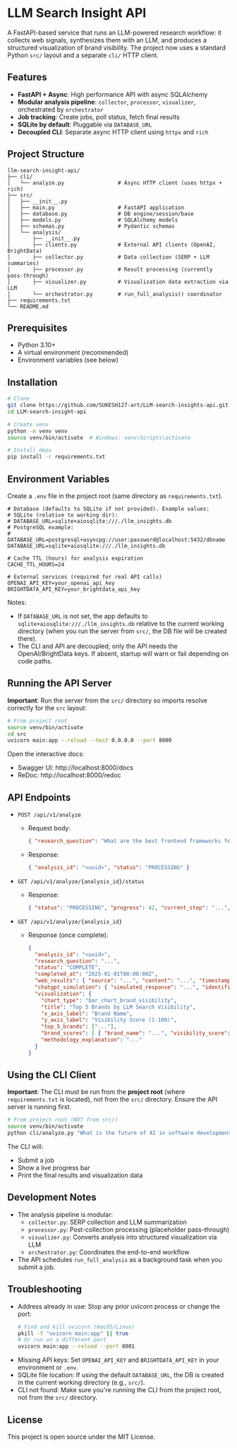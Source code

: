 # LLM Search Insight API

A FastAPI-based service that runs an LLM-powered research workflow: it collects web signals, synthesizes them with an LLM, and produces a structured visualization of brand visibility. The project now uses a standard Python `src/` layout and a separate `cli/` HTTP client.

## Features

- **FastAPI + Async**: High performance API with async SQLAlchemy
- **Modular analysis pipeline**: `collector`, `processor`, `visualizer`, orchestrated by `orchestrator`
- **Job tracking**: Create jobs, poll status, fetch final results
- **SQLite by default**: Pluggable via `DATABASE_URL`
- **Decoupled CLI**: Separate async HTTP client using `httpx` and `rich`

## Project Structure

```
llm-search-insight-api/
├── cli/
│   └── analyze.py                 # Async HTTP client (uses httpx + rich)
├── src/
│   ├── __init__.py
│   ├── main.py                    # FastAPI application
│   ├── database.py                # DB engine/session/base
│   ├── models.py                  # SQLAlchemy models
│   ├── schemas.py                 # Pydantic schemas
│   └── analysis/
│       ├── __init__.py
│       ├── clients.py             # External API clients (OpenAI, BrightData)
│       ├── collector.py           # Data collection (SERP + LLM summaries)
│       ├── processor.py           # Result processing (currently pass-through)
│       ├── visualizer.py          # Visualization data extraction via LLM
│       └── orchestrator.py        # run_full_analysis() coordinator
├── requirements.txt
└── README.md
```

## Prerequisites

- Python 3.10+
- A virtual environment (recommended)
- Environment variables (see below)

## Installation

```bash
# Clone
git clone https://github.com/SUKESH127-art/LLM-search-insights-api.git
cd LLM-search-insight-api

# Create venv
python -m venv venv
source venv/bin/activate  # Windows: venv\Scripts\activate

# Install deps
pip install -r requirements.txt
```

## Environment Variables

Create a `.env` file in the project root (same directory as `requirements.txt`).

```env
# Database (defaults to SQLite if not provided). Example values:
# SQLite (relative to working dir):
# DATABASE_URL=sqlite+aiosqlite:///./llm_insights.db
# PostgreSQL example:
# DATABASE_URL=postgresql+asyncpg://user:password@localhost:5432/dbname
DATABASE_URL=sqlite+aiosqlite:///./llm_insights.db

# Cache TTL (hours) for analysis expiration
CACHE_TTL_HOURS=24

# External services (required for real API calls)
OPENAI_API_KEY=your_openai_api_key
BRIGHTDATA_API_KEY=your_brightdata_api_key
```

Notes:
- If `DATABASE_URL` is not set, the app defaults to `sqlite+aiosqlite:///./llm_insights.db` relative to the current working directory (when you run the server from `src/`, the DB file will be created there).
- The CLI and API are decoupled; only the API needs the OpenAI/BrightData keys. If absent, startup will warn or fail depending on code paths.

## Running the API Server

**Important**: Run the server from the `src/` directory so imports resolve correctly for the `src` layout:

```bash
# From project root
source venv/bin/activate
cd src
uvicorn main:app --reload --host 0.0.0.0 --port 8000
```

Open the interactive docs:
- Swagger UI: http://localhost:8000/docs
- ReDoc: http://localhost:8000/redoc

## API Endpoints

- `POST /api/v1/analyze`
  - Request body:
    ```json
    { "research_question": "What are the best frontend frameworks for 2024?" }
    ```
  - Response:
    ```json
    { "analysis_id": "<uuid>", "status": "PROCESSING" }
    ```

- `GET /api/v1/analyze/{analysis_id}/status`
  - Response:
    ```json
    { "status": "PROCESSING", "progress": 42, "current_step": "...", "error_message": null }
    ```

- `GET /api/v1/analyze/{analysis_id}`
  - Response (once complete):
    ```json
    {
      "analysis_id": "<uuid>",
      "research_question": "...",
      "status": "COMPLETE",
      "completed_at": "2025-01-01T00:00:00Z",
      "web_results": { "source": "...", "content": "...", "timestamp": "...", "confidence_score": 0.95 },
      "chatgpt_simulation": { "simulated_response": "...", "identified_brands": ["..."] },
      "visualization": {
        "chart_type": "bar_chart_brand_visibility",
        "title": "Top 5 Brands by LLM Search Visibility",
        "x_axis_label": "Brand Name",
        "y_axis_label": "Visibility Score (1-100)",
        "top_5_brands": ["..."],
        "brand_scores": [ { "brand_name": "...", "visibility_score": 95, "rank": 1, "mentions": 8 } ],
        "methodology_explanation": "..."
      }
    }
    ```

## Using the CLI Client

**Important**: The CLI must be run from the **project root** (where `requirements.txt` is located), not from the `src/` directory. Ensure the API server is running first.

```bash
# From project root (NOT from src/)
source venv/bin/activate
python cli/analyze.py "What is the future of AI in software development?"
```

The CLI will:
- Submit a job
- Show a live progress bar
- Print the final results and visualization data

## Development Notes

- The analysis pipeline is modular:
  - `collector.py`: SERP collection and LLM summarization
  - `processor.py`: Post-collection processing (placeholder pass-through)
  - `visualizer.py`: Converts analysis into structured visualization via LLM
  - `orchestrator.py`: Coordinates the end-to-end workflow
- The API schedules `run_full_analysis` as a background task when you submit a job.

## Troubleshooting

- Address already in use: Stop any prior uvicorn process or change the port:
  ```bash
  # Find and kill uvicorn (macOS/Linux)
  pkill -f "uvicorn main:app" || true
  # Or run on a different port
  uvicorn main:app --reload --port 8001
  ```
- Missing API keys: Set `OPENAI_API_KEY` and `BRIGHTDATA_API_KEY` in your environment or `.env`.
- SQLite file location: If using the default `DATABASE_URL`, the DB is created in the current working directory (e.g., `src/`).
- CLI not found: Make sure you're running the CLI from the project root, not from the `src/` directory.

## License

This project is open source under the MIT License.

